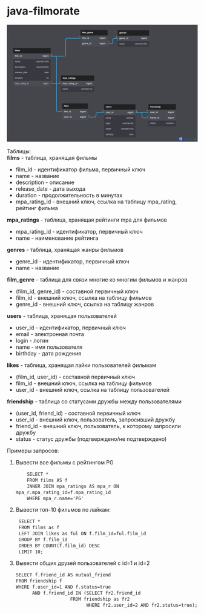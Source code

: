 # java-filmorate

![ER диаграмма для Filmorate](/ER_Filmorate.png) 

Таблицы:  
**films** - таблица, хранящая фильмы  

  - film_id        - идентификатор фильма, первичный ключ  
  - name           - название  
  - description    - описание  
  - release_date   - дата выхода  
  - duration       - продолжительность в минутах  
  - mpa_rating_id  - внешний ключ, ссылка на таблицу mpa_rating, рейтинг фильма  
 
 **mpa_ratings** - таблица, хранящая рейтинги mpa для фильмов  
 
  - mpa_rating_id - идентификатор, первичный ключ  
  - name          - наименование рейтинга  
  
  **genres** - таблица, хранящая жанры фильмов  
  
   - genre_id - идентификатор, первичный ключ  
   - name     - название  
   
  **film_genre** - таблица для связи многие ко многим фильмов и жанров  
  
   - (film_id, genre_id) - составной первичный ключ
   - film_id             - внешний ключ, ссылка на таблицу фильмов  
   - genre_id            - внешний ключ, ссылка на таблицу жанров  
   
   **users** - таблица, хранящая пользователей  
   
   - user_id  - идентификатор, первичный ключ  
   - email    - электронная почта  
   - login    - логин  
   - name     - имя пользователя  
   - birthday - дата рождения  
    
    
   **likes** - таблица, хранящая лайки пользователей фильмам  
   
   - (film_id, user_id) - составной первичный ключ 
   - film_id            - внешний ключ, ссылка на таблицу фильмов  
   - user_id            - внешний ключ, ссылка на таблицу пользователей  
    
   **friendship** - таблица со статусами дружбы между пользователями  
   
   - (user_id, friend_id) - составной первичный ключ
   - user_id              - внешний ключ, пользователь, запросивший дружбу  
   - friend_id            - внешний ключ, пользователь, к которому запросили дружбу  
   - status               - статус дружбы (подтверждено/не подтверждено)  
   
   
   Примеры запросов:  
   1) Вывести все фильмы с рейтингом PG  
  
              SELECT *   
              FROM films AS f  
              INNER JOIN mpa_ratings AS mpa_r ON mpa_r.mpa_rating_id=f.mpa_rating_id   
              WHERE mpa_r.name='PG'    
          
   2) Вывести топ-10 фильмов по лайкам:
   
           SELECT *
           FROM films as f
           LEFT JOIN likes as ful ON f.film_id=ful.film_id
           GROUP BY f.film_id
           ORDER BY COUNT(f.film_id) DESC
           LIMIT 10;
           
   3) Вывести общих друзей пользователей с id=1 и id=2  
  
  
          SELECT f.friend_id AS mutual_friend  
          FROM friendship f  
          WHERE f.user_id=1 AND f.status=true  
	            AND f.friend_id IN (SELECT fr2.friend_id  
					          FROM friendship as fr2  
                                    WHERE fr2.user_id=2 AND fr2.status=true);
     
